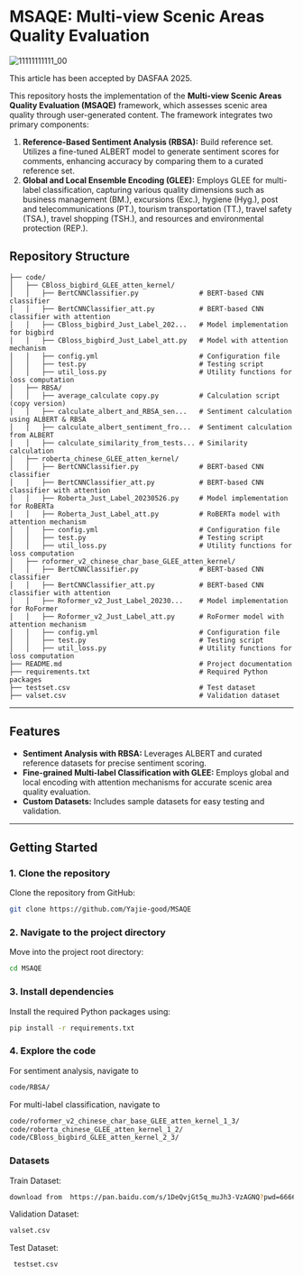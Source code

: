 # MSAQE: Multi-view Scenic Areas Quality Evaluation

![11111111111_00](https://github.com/user-attachments/assets/204efa0f-7605-4111-a379-a5b5adcd1ed4)

This article has been accepted by DASFAA 2025.

This repository hosts the implementation of the **Multi-view Scenic Areas Quality Evaluation (MSAQE)** framework, which assesses scenic area quality through user-generated content. The framework integrates two primary components:

1. **Reference-Based Sentiment Analysis (RBSA):** Build reference set. Utilizes a fine-tuned ALBERT model to generate sentiment scores for comments, enhancing accuracy by comparing them to a curated reference set.
2. **Global and Local Ensemble Encoding (GLEE):** Employs GLEE for multi-label classification, capturing various quality dimensions such as business management (BM.), excursions (Exc.), hygiene (Hyg.), post and telecommunications (PT.), tourism transportation (TT.), travel safety (TSA.), travel shopping (TSH.), and resources and environmental protection (REP.).



## Repository Structure
```
├── code/
│   ├── CBloss_bigbird_GLEE_atten_kernel/
│   │   ├── BertCNNClassifier.py               # BERT-based CNN classifier
│   │   ├── BertCNNClassifier_att.py           # BERT-based CNN classifier with attention
│   │   ├── CBloss_bigbird_Just_Label_202...   # Model implementation for bigbird
│   │   ├── CBloss_bigbird_Just_Label_att.py   # Model with attention mechanism
│   │   ├── config.yml                         # Configuration file
│   │   ├── test.py                            # Testing script
│   │   ├── util_loss.py                       # Utility functions for loss computation
│   ├── RBSA/
│   │   ├── average_calculate copy.py          # Calculation script (copy version)
│   │   ├── calculate_albert_and_RBSA_sen...   # Sentiment calculation using ALBERT & RBSA
│   │   ├── calculate_albert_sentiment_fro...  # Sentiment calculation from ALBERT
│   │   ├── calculate_similarity_from_tests... # Similarity calculation
│   ├── roberta_chinese_GLEE_atten_kernel/
│   │   ├── BertCNNClassifier.py               # BERT-based CNN classifier
│   │   ├── BertCNNClassifier_att.py           # BERT-based CNN classifier with attention
│   │   ├── Roberta_Just_Label_20230526.py     # Model implementation for RoBERTa
│   │   ├── Roberta_Just_Label_att.py          # RoBERTa model with attention mechanism
│   │   ├── config.yml                         # Configuration file
│   │   ├── test.py                            # Testing script
│   │   ├── util_loss.py                       # Utility functions for loss computation
│   ├── roformer_v2_chinese_char_base_GLEE_atten_kernel/
│   │   ├── BertCNNClassifier.py               # BERT-based CNN classifier
│   │   ├── BertCNNClassifier_att.py           # BERT-based CNN classifier with attention
│   │   ├── Roformer_v2_Just_Label_20230...    # Model implementation for RoFormer
│   │   ├── Roformer_v2_Just_Label_att.py      # RoFormer model with attention mechanism
│   │   ├── config.yml                         # Configuration file
│   │   ├── test.py                            # Testing script
│   │   ├── util_loss.py                       # Utility functions for loss computation
├── README.md                                  # Project documentation
├── requirements.txt                           # Required Python packages
├── testset.csv                                # Test dataset
├── valset.csv                                 # Validation dataset
```



---

## Features

- **Sentiment Analysis with RBSA:** Leverages ALBERT and curated reference datasets for precise sentiment scoring.  
- **Fine-grained Multi-label Classification with GLEE:** Employs global and local encoding with attention mechanisms for accurate scenic area quality evaluation.  
- **Custom Datasets:** Includes sample datasets for easy testing and validation.

---

## Getting Started

### 1. Clone the repository

Clone the repository from GitHub:

```bash
git clone https://github.com/Yajie-good/MSAQE
```

### 2. Navigate to the project directory
Move into the project root directory:
```bash
cd MSAQE
```

### 3. Install dependencies
Install the required Python packages using:
```bash
pip install -r requirements.txt
```

### 4. Explore the code
For sentiment analysis, navigate to 
```bash
code/RBSA/
```
For multi-label classification, navigate to 
```bash
code/roformer_v2_chinese_char_base_GLEE_atten_kernel_1_3/
code/roberta_chinese_GLEE_atten_kernel_1_2/
code/CBloss_bigbird_GLEE_atten_kernel_2_3/
```

### Datasets

Train Dataset: 
```bash
download from  https://pan.baidu.com/s/1DeQvjGt5q_muJh3-VzAGNQ?pwd=6666 code:6666
```

Validation Dataset: 
```bash
valset.csv
```
Test Dataset:
```bash
 testset.csv
```

